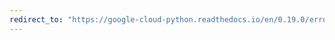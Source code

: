```yaml
---
redirect_to: "https://google-cloud-python.readthedocs.io/en/0.19.0/error-reporting-client.html"
---
```

